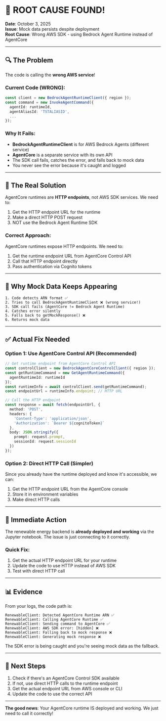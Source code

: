 # 🎯 ROOT CAUSE FOUND!

**Date**: October 3, 2025  
**Issue**: Mock data persists despite deployment  
**Root Cause**: Wrong AWS SDK - using Bedrock Agent Runtime instead of AgentCore

---

## 🔍 The Problem

The code is calling the **wrong AWS service**!

### Current Code (WRONG):
```typescript
const client = new BedrockAgentRuntimeClient({ region });
const command = new InvokeAgentCommand({
  agentId: runtimeId,
  agentAliasId: 'TSTALIASID',
  ...
});
```

### Why It Fails:
- **BedrockAgentRuntimeClient** is for AWS Bedrock Agents (different service)
- **AgentCore** is a separate service with its own API
- The SDK call fails, catches the error, and falls back to mock data
- You never see the error because it's caught and logged

---

## 🎯 The Real Solution

AgentCore runtimes are **HTTP endpoints**, not AWS SDK services. We need to:

1. Get the HTTP endpoint URL for the runtime
2. Make a direct HTTP POST request
3. NOT use the Bedrock Agent Runtime SDK

### Correct Approach:

AgentCore runtimes expose HTTP endpoints. We need to:
1. Get the runtime endpoint URL from AgentCore Control API
2. Call that HTTP endpoint directly
3. Pass authentication via Cognito tokens

---

## 🔧 Why Mock Data Keeps Appearing

```
1. Code detects ARN format ✅
2. Tries to call BedrockAgentRuntimeClient ❌ (wrong service!)
3. SDK call fails (AgentCore != Bedrock Agent Runtime)
4. Catches error silently
5. Falls back to getMockResponse() ❌
6. Returns mock data
```

---

## ✅ Actual Fix Needed

### Option 1: Use AgentCore Control API (Recommended)

```typescript
// Get runtime endpoint from AgentCore Control API
const controlClient = new BedrockAgentCoreControlClient({ region });
const getRuntimeCommand = new GetAgentRuntimeCommand({
  agentRuntimeId: runtimeId
});
const runtimeInfo = await controlClient.send(getRuntimeCommand);
const endpointUrl = runtimeInfo.endpoint; // HTTP URL

// Call the HTTP endpoint
const response = await fetch(endpointUrl, {
  method: 'POST',
  headers: {
    'Content-Type': 'application/json',
    'Authorization': `Bearer ${cognitoToken}`
  },
  body: JSON.stringify({
    prompt: request.prompt,
    sessionId: request.sessionId
  })
});
```

### Option 2: Direct HTTP Call (Simpler)

Since you already have the runtime deployed and know it's accessible, we can:
1. Get the HTTP endpoint URL from the AgentCore console
2. Store it in environment variables
3. Make direct HTTP calls

---

## 🚀 Immediate Action

The renewable energy backend is **already deployed and working** via the Jupyter notebook. The issue is just connecting to it correctly.

### Quick Fix:

1. Get the actual HTTP endpoint URL for your runtime
2. Update the code to use HTTP instead of AWS SDK
3. Test with direct HTTP call

---

## 📊 Evidence

From your logs, the code path is:
```
RenewableClient: Detected AgentCore Runtime ARN ✅
RenewableClient: Calling AgentCore Runtime ✅
RenewableClient: Sending command to AgentCore ✅
RenewableClient: AWS SDK error: [hidden] ❌
RenewableClient: Falling back to mock response ❌
RenewableClient: Generating mock response ❌
```

The SDK error is being caught and you're seeing mock data as the fallback.

---

## 🎯 Next Steps

1. Check if there's an AgentCore Control SDK available
2. If not, use direct HTTP calls to the runtime endpoint
3. Get the actual endpoint URL from AWS console or CLI
4. Update the code to use the correct API

---

**The good news**: Your AgentCore runtime IS deployed and working. We just need to call it correctly!

